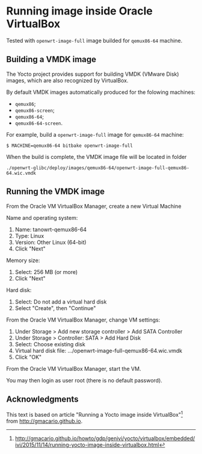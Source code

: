 ﻿# Running image inside Oracle VirtualBox

Tested with `openwrt-image-full` image builded for `qemux86-64` machine.

## Building a VMDK image

The Yocto project provides support for building VMDK (VMware Disk) images, which are also recognized by VirtualBox.

By default VMDK images automatically produced for the folowing machines:
- `qemux86`;
- `qemux86-screen`;
- `qemux86-64`;
- `qemux86-64-screen`.

For example, build a `openwrt-image-full` image for `qemux86-64` machine:
```
$ MACHINE=qemux86-64 bitbake openwrt-image-full
```

When the build is complete, the VMDK image file will be located in folder
```
./openwrt-glibc/deploy/images/qemux86-64/openwrt-image-full-qemux86-64.wic.vmdk
```

## Running the VMDK image

From the Oracle VM VirtualBox Manager, create a new Virtual Machine

Name and operating system:
1. Name: tanowrt-qemux86-64
2. Type: Linux
3. Version: Other Linux (64-bit)
4. Click "Next"

Memory size:
1. Select: 256 MB (or more)
2. Click "Next"

Hard disk:
1. Select: Do not add a virtual hard disk
2. Select "Create", then "Continue"

From the Oracle VM VirtualBox Manager, change VM settings:
1. Under Storage > Add new storage controller > Add SATA Controller
2. Under Storage > Controller: SATA > Add Hard Disk
3. Select: Choose existing disk
4. Virtual hard disk file: .../openwrt-image-full-qemux86-64.wic.vmdk
5. Click "OK"

From the Oracle VM VirtualBox Manager, start the VM.

You may then login as user root (there is no default password).


## Acknowledgments

This text is based on article "Running a Yocto image inside VirtualBox"[^1] from http://gmacario.github.io.

[^1]: http://gmacario.github.io/howto/gdp/genivi/yocto/virtualbox/embedded/ivi/2015/11/14/running-yocto-image-inside-virtualbox.html
